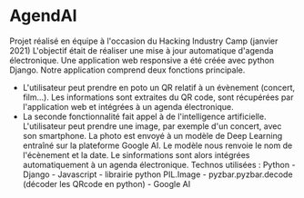 # AgendAI
Projet réalisé en équipe à l'occasion du Hacking Industry Camp (janvier 2021)
L'objectif était de réaliser une mise à jour automatique d'agenda électronique. Une application web responsive a été créée avec python Django. Notre application comprend deux fonctions principale. 
* L'utilisateur peut prendre en poto un QR relatif à un évènement (concert, film...). Les informations sont extraites du QR code, sont récupérées par l'application web et intégrées à un agenda électronique. 
* La seconde fonctionnalité fait appel à de l'intelligence artificielle. L'utilisateur peut prendre une image, par exemple d'un concert, avec son smartphone. La photo est envoyé à un modèle de Deep Learning entraîné sur la plateforme Google AI. Le modèle nous renvoie le nom de l'écènement et la date. Le sinformations sont alors intégrées automatiquement à un agenda électronique.
Technos utilisées : Python - Django - Javascript - librairie python PIL.Image - pyzbar.pyzbar.decode (décoder les QRcode en python) - Google AI
